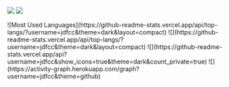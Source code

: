 <p>
<img src="https://img.shields.io/static/v1?label=language&message=Java&color=blue"/>
<img src="https://img.shields.io/static/v1?label=language&message=JavaWeb&color=red"/>
</p>
![Most Used Languages](https://github-readme-stats.vercel.app/api/top-langs/?username=jdfcc&theme=dark&layout=compact)
![](https://github-readme-stats.vercel.app/api/top-langs/?username=jdfcc&theme=dark&layout=compact)
![](https://github-readme-stats.vercel.app/api?username=jdfcc&show_icons=true&theme=dark&count_private=true)
![](https://activity-graph.herokuapp.com/graph?username=jdfcc&theme=github)
